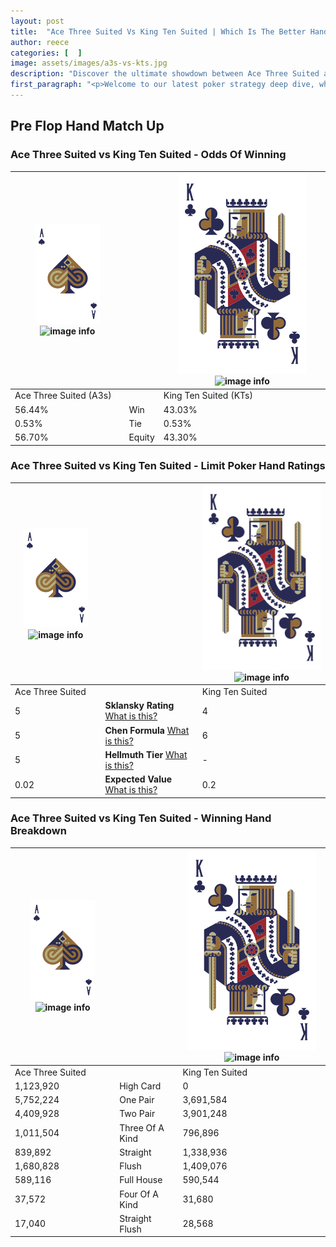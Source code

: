 ```yaml
---
layout: post
title:  "Ace Three Suited Vs King Ten Suited | Which Is The Better Hand In Poker? A Complete Guide"
author: reece
categories: [  ]
image: assets/images/a3s-vs-kts.jpg
description: "Discover the ultimate showdown between Ace Three Suited and King Ten Suited in poker! Uncover the odds, strategies, and scenarios where one hand triumphs over the other. Get ready to up your poker game with this thrilling analysis."
first_paragraph: "<p>Welcome to our latest poker strategy deep dive, where we're pitting two distinct hands against each other in a high-stakes showdown: Ace Three Suited vs King Ten Suited.</p><p>In the dynamic world of poker, every decision counts, and knowing which hand holds the upper hand is key to your success at the table.</p><p>In this article, we'll dissect these two hands, explore the scenarios where one dominates the other, and equip you with the knowledge to make strategic choices that can tip the odds in your favor.</p><p>Get ready to unravel the intriguing dynamics of these poker hands and elevate your game to new heights.</p>"
---
```




[comment]: # (sp0)

## Pre Flop Hand Match Up

<div class="table hand-ratings" markdown="1"> 



### Ace Three Suited vs King Ten Suited - Odds Of Winning


    
| ![image info](assets/images/hand1/A.png) ![image info](assets/images/hand1/3s.png) |  | ![image info](assets/images/hand2/K.png) ![image info](assets/images/hand2/Ts.png) |
| -------- | -------- | -------- |
| Ace Three Suited (A3s) |  | King Ten Suited (KTs) |
| 56.44% | Win | 43.03% |
| 0.53% | Tie | 0.53% |
| 56.70% | Equity | 43.30% |




[comment]: # (sp1)



### Ace Three Suited vs King Ten Suited - Limit Poker Hand Ratings


    
| ![image info](assets/images/hand1/A.png) ![image info](assets/images/hand1/3s.png) |  | ![image info](assets/images/hand2/K.png) ![image info](assets/images/hand2/Ts.png) |
| -------- | -------- | -------- |
| Ace Three Suited |  | King Ten Suited |
| 5 | **Sklansky Rating** [What is this?](/sklansky-rating-explained) | 4 |
| 5 | **Chen Formula** [What is this?](/chen-formula-explained) | 6 |
| 5 | **Hellmuth Tier** [What is this?](/Hellmuth-tier-explained) | - |
| 0.02 | **Expected Value** [What is this?](/expected-value-explained) | 0.2 |




[comment]: # (sp2)



### Ace Three Suited vs King Ten Suited - Winning Hand Breakdown


    
| ![image info](assets/images/hand1/A.png) ![image info](assets/images/hand1/3s.png) |  | ![image info](assets/images/hand2/K.png) ![image info](assets/images/hand2/Ts.png) |
| -------- | -------- | -------- |
| Ace Three Suited |  | King Ten Suited |
| 1,123,920 | High Card | 0 |
| 5,752,224 | One Pair | 3,691,584 |
| 4,409,928 | Two Pair | 3,901,248 |
| 1,011,504 | Three Of A Kind | 796,896 |
| 839,892 | Straight | 1,338,936 |
| 1,680,828 | Flush | 1,409,076 |
| 589,116 | Full House | 590,544 |
| 37,572 | Four Of A Kind | 31,680 |
| 17,040 | Straight Flush | 28,568 |




[comment]: # (sp3)



</div>

[comment]: # (sp4)



[comment]: # (sp5)

